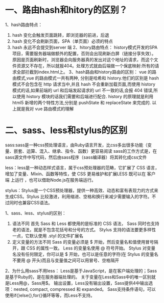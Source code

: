 # 一、路由hash和hitory的区别？
  1、hash路由特点：
1) hash 变化会触发页面跳转，即浏览器的前进，后退
2) hash 变化不会刷新页面，SPA（单页面）必须的特点
3) hash 永远不会提交到server 端
  2、hitory路由特点：
  history模式开发的SPA项目，需要服务器端做额外的配置，否则会出现刷新白屏（链接分享失效）。原因是页面刷新时，浏览器会向服务器真的发出对这个地址的请求，而这个文件资源又不存在，所以就报404。处理方式就由后端做一个保底映射:所有的请求全部拦截到index.html上。
  3、hash路由和history路由的区别：
vue 的路由模式,vue 的路由模式⼀共有两种,
分别是哈希和 history.他们的区别是 hash 模式不会包含在 http 请求当中,并且 hash 不会重新加载⻚⾯,⽽使⽤ history 模式的话,如果前端的 url 和后端发起请求的 url 不⼀致的话,会报 404 错误,所以使⽤ history 模块的话我们需要和后端进⾏配合.
history 的原理就是利⽤html5 新增的两个特性⽅法,分别是 pushState 和 replaceState 来完成的. 以上就是我对 vue 路由模式的理解

# 二、sass、less和stylus的区别
sass:sass是一种css预处理语言，由Ruby语言开发，比css多出很多功能（变量、嵌套、运算、混入、继承、指令、函数）更容易阅读
sass的工作方式是，在sass源文件中写代码，然后由sass程序（sass编译器）将其转化成css文件

less：less是一种动态样式语言，属于css预处理器的范畴，它扩展了 CSS 语言，增加了变量、Mixin、函数等特性，使 CSS 更易维护和扩展LESS 既可以在 客户端 上运行 ，也可以借助Node.js在服务端运行。

stylus：Stylus是一个CSS预处理器，提供一种高效、动态和富有表现力的方式来生成CSS。Stylus 比较激进，利用缩进、空格和换行来减少需要输入的字符。不过同时也兼容CSS语法。

1、sass、less、stylus的区别：
1) 语法不同
首先 Sass 和 Less 都使用的是标准的 CSS 语法， Sass 同时也支持老的语法，就是不包含花括号和分号的方式。
 Stylus 支持的语法要更多样性一点，它默认使用 .styl 的文件扩展名
2) 定义变量的方法不同
Sass 的变量必须是 $ 开始，然后变量名和值使用冒号隔开，跟 CSS 的属性一致。
Less 的变量名使用 @ 符号开始。
Stylus 对变量名没有任何限定，你可以是 $ 开始，也可以是任意的字符(在 Stylus 的变量名不要用 @ 开头)而且与变量值之间可以用冒号、空格隔开

2、为什么用sass不用less：
Less是基于JavaScript，是在客户端处理的；Sass是基于Ruby的，是在服务器端处理的。
关于变量在Less和Sass中的唯一区别就是Less用@，Sass用$。
输出设置，Less没有输出设置，Sass提供4中输出选项：nested, compact, compressed 和 expanded。
Sass支持条件语句，可以使用if{}else{},for{}循环等等，而Less不支持。
